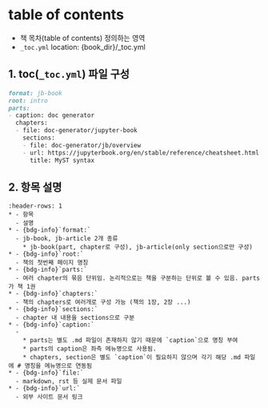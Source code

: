 # table of contents
* 책 목차(table of contents) 정의하는 영역
* `_toc.yml` location: {book_dir}/_toc.yml

## 1. toc(`_toc.yml`) 파일 구성
```md
format: jb-book
root: intro
parts:
- caption: doc generator
  chapters:
  - file: doc-generator/jupyter-book
    sections:
    - file: doc-generator/jb/overview
    - url: https://jupyterbook.org/en/stable/reference/cheatsheet.html
      title: MyST syntax
```

## 2. 항목 설명

```{list-table}
:header-rows: 1
* - 항목
  - 설명
* - {bdg-info}`format:`
  - jb-book, jb-article 2개 종류
    * jb-book(part, chapter로 구성), jb-article(only section으로만 구성)
* - {bdg-info}`root:`
  - 책의 첫번째 페이지 명칭
* - {bdg-info}`parts:`
  - 여러 chapter의 묶음 단위임. 논리적으로는 책을 구분하는 단위로 볼 수 있음. parts가 책 1권
* - {bdg-info}`chapters:`
  - 책의 chapters로 여러개로 구성 가능 (책의 1장, 2장 ...)
* - {bdg-info}`sections:`
  - chapter 내 내용을 sections으로 구분
* - {bdg-info}`caption:`
  -   
    * parts는 별도 .md 파일이 존재하지 않기 때문에 `caption`으로 명칭 부여
    * parts의 caption은 좌측 메뉴명으로 사용됨.
    * chapters, section은 별도 `caption`이 필요하지 않으며 각기 해당 .md 파일에 # 명칭을 메뉴명으로 연동됨 
* - {bdg-info}`file:`
  - markdown, rst 등 실제 문서 파일
* - {bdg-info}`url:`
  - 외부 사이트 문서 링크

```